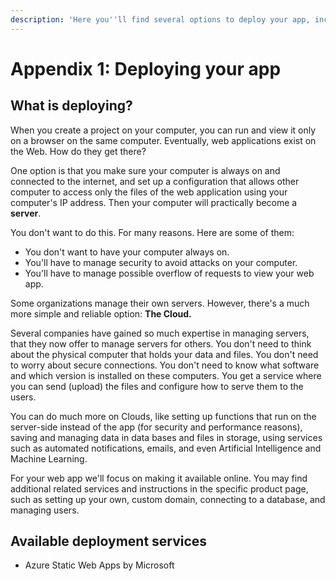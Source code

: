 ```yaml
---
description: 'Here you''ll find several options to deploy your app, including instructions.'
---
```


# Appendix 1: Deploying your app

## What is deploying?

When you create a project on your computer, you can run and view it only on a browser on the same computer. Eventually, web applications exist on the Web. How do they get there?

One option is that you make sure your computer is always on and connected to the internet, and set up a configuration that allows other computer to access only the files of the web application using your computer's IP address. Then your computer will practically become a **server**.

You don't want to do this. For many reasons. Here are some of them:

* You don't want to have your computer always on.
* You'll have to manage security to avoid attacks on your computer.
* You'll have to manage possible overflow of requests to view your web app. 

Some organizations manage their own servers. However, there's a much more simple and reliable option: **The Cloud.**

Several companies have gained so much expertise in managing servers, that they now offer to manage servers for others. You don't need to think about the physical computer that holds your data and files. You don't need to worry about secure connections. You don't need to know what software and which version is installed on these computers. You get a service where you can send \(upload\) the files and configure how to serve them to the users. 

You can do much more on Clouds, like setting up functions that run on the server-side instead of the app \(for security and performance reasons\), saving and managing data in data bases and files in storage, using services such as automated notifications, emails, and even Artificial Intelligence and Machine Learning. 

For your web app we'll focus on making it available online. You may find additional related services and instructions in the specific product page, such as setting up your own, custom domain, connecting to a database, and managing users. 

## Available deployment services

* Azure Static Web Apps by Microsoft

